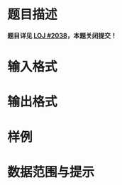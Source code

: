 
# 题目描述

**题目详见 [LOJ #2038](https://loj.ac/problem/2038)，本题关闭提交！**

# 输入格式



# 输出格式



# 样例



# 数据范围与提示



